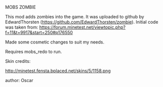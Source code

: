 MOBS ZOMBIE

This mod adds zombies into the game. It was uploaded to github by EdwardThorsten (https://github.com/EdwardThorsten/zombie).
Initial code was taken from: https://forum.minetest.net/viewtopic.php?f=11&t=9917&start=250#p176550

Made some cosmetic changes to suit my needs. 

Requires mobs_redo to run.

Skin credits:

http://minetest.fensta.bplaced.net/skins/5/1158.png

author: Oscar
